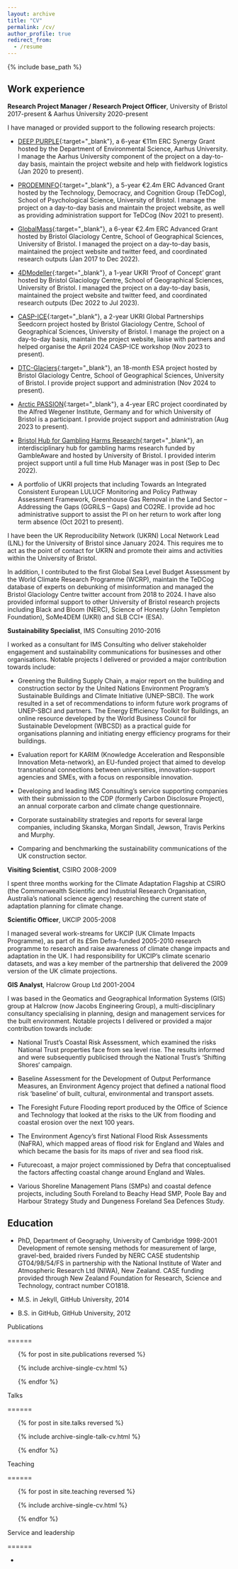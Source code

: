 ```yaml
---
layout: archive
title: "CV"
permalink: /cv/
author_profile: true
redirect_from:
  - /resume
---
```


{% include base_path %}

## Work experience

**Research Project Manager / Research Project Officer**, University of Bristol 2017-present & Aarhus University 2020-present

I have managed or provided support to the following research projects:

- [DEEP PURPLE](https://www.deeppurple-ercsyg.eu/){:target="_blank"}, a 6-year €11m ERC Synergy Grant hosted by the Department of Environmental Science, Aarhus University. I manage the Aarhus University component of the project on a day-to-day basis, maintain the project website and help with fieldwork logistics (Jan 2020 to present).

- [PRODEMINFO](https://sks.to/prodeminfo){:target="_blank"}, a 5-year €2.4m ERC Advanced Grant hosted by the Technology, Democracy, and Cognition Group (TeDCog), School of Psychological Science, University of Bristol. I manage the project on a day-to-day basis and maintain the project website, as well as providing administration support for TeDCog (Nov 2021 to present).

- [GlobalMass](https://www.globalmass.eu/){:target="_blank"}, a 6-year €2.4m ERC Advanced Grant hosted by Bristol Glaciology Centre, School of Geographical Sciences, University of Bristol. I managed the project on a day-to-day basis, maintained the project website and twitter feed, and coordinated research outputs (Jan 2017 to Dec 2022).

- [4DModeller](https://www.globalmass.eu/4dmodeller/){:target="_blank"}, a 1-year UKRI ‘Proof of Concept’ grant hosted by Bristol Glaciology Centre, School of Geographical Sciences, University of Bristol. I managed the project on a day-to-day basis, maintained the project website and twitter feed, and coordinated research outputs (Dec 2022 to Jul 2023).

- [CASP-ICE](https://microlabbristol.org/casp-ice/){:target="_blank"}, a 2-year UKRI Global Partnerships Seedcorn project hosted by Bristol Glaciology Centre, School of Geographical Sciences, University of Bristol. I manage the project on a day-to-day basis, maintain the project website, liaise with partners and helped organise the April 2024 CASP-ICE workshop (Nov 2023 to present).

- [DTC-Glaciers](https://dtcglaciers.org/){:target="_blank"}, an 18-month ESA project hosted by Bristol Glaciology Centre, School of Geographical Sciences, University of Bristol. I provide project support and administration (Nov 2024 to present).

- [Arctic PASSION](https://arcticpassion.eu/){:target="_blank"}, a 4-year ERC project coordinated by the Alfred Wegener Institute, Germany and for which University of Bristol is a participant. I provide project support and administration (Aug 2023 to present).

- [Bristol Hub for Gambling Harms Research](https://www.bristol.ac.uk/research/groups/gambling-harms/){:target="_blank"}, an interdisciplinary hub for gambling harms research funded by GambleAware and hosted by University of Bristol. I provided interim project support until a full time Hub Manager was in post (Sep to Dec 2022).

- A portfolio of UKRI projects that including Towards an Integrated Consistent European LULUCF Monitoring and Policy Pathway Assessment Framework,  Greenhouse Gas Removal in the Land Sector – Addressing the Gaps (GGRiLS – Gaps) and CO2RE. I provide ad hoc administrative support to assist the PI on her return to work after long term absence (Oct 2021 to present).

I have been the UK Reproducibility Network (UKRN) Local Network Lead (LNL) for the University of Bristol since January 2024. This requires me to act as the point of contact for UKRN and promote their aims and activities within the University of Bristol.

In addition, I contributed to the first Global Sea Level Budget Assessment by the World Climate Research Programme (WCRP), maintain the TeDCog database of experts on debunking of misinformation and managed the Bristol Glaciology Centre twitter account from 2018 to 2024. I have also provided informal support to other University of Bristol research projects including Black and Bloom (NERC), Science of Honesty (John Templeton Foundation), SoMe4DEM (UKRI) and SLB CCI+ (ESA).

**Sustainability Specialist**, IMS Consulting 2010-2016

I worked as a consultant for IMS Consulting who deliver stakeholder engagement and sustainability communications for businesses and other organisations. Notable projects I delivered or provided a major contribution towards include:

- Greening the Building Supply Chain, a major report on the building and construction sector by the United Nations Environment Program’s Sustainable Buildings and Climate Initiative (UNEP-SBCI). The work resulted in a set of recommendations to inform future work programs of UNEP-SBCI and partners.
  The Energy Efficiency Toolkit for Buildings, an online resource developed by the World Business Council for Sustainable Development (WBCSD) as a practical guide for organisations planning and initiating energy efficiency programs for their buildings.

- Evaluation report for KARIM (Knowledge Acceleration and Responsible Innovation Meta-network), an EU-funded project that aimed to develop transnational connections between universities, innovation-support agencies and SMEs, with a focus on responsible innovation.

- Developing and leading IMS Consulting’s service supporting companies with their submission to the CDP (formerly Carbon Disclosure Project), an annual corporate carbon and climate change questionnaire.

- Corporate sustainability strategies and reports for several large companies, including Skanska, Morgan Sindall, Jewson, Travis Perkins and Murphy.

- Comparing and benchmarking the sustainability communications of the UK construction sector.

**Visiting Scientist**, CSIRO 2008-2009

I spent three months working for the Climate Adaptation Flagship at CSIRO (the Commonwealth Scientific and Industrial Research Organisation, Australia’s national science agency) researching the current state of adaptation planning for climate change.

**Scientific Officer**, UKCIP 2005-2008

I managed several work-streams for UKCIP (UK Climate Impacts Programme), as part of its £5m Defra-funded 2005-2010 research programme to research and raise awareness of climate change impacts and adaptation in the UK. I had responsibility for UKCIP’s climate scenario datasets, and was a key member of the partnership that delivered the 2009 version of the UK climate projections.

**GIS Analyst**, Halcrow Group Ltd 2001-2004

I was based in the Geomatics and Geographical Information Systems (GIS) group at Halcrow (now Jacobs Engineering Group), a multi-disciplinary consultancy specialising in planning, design and management services for the built environment. Notable projects I delivered or provided a major contribution towards include:

- National Trust’s Coastal Risk Assessment, which examined the risks National Trust properties face from sea level rise. The results informed and were subsequently publicised through the National Trust’s ‘Shifting Shores‘ campaign.

- Baseline Assessment for the Development of Output Performance Measures, an Environment Agency project that defined a national flood risk ‘baseline’ of built, cultural, environmental and transport assets.

- The Foresight Future Flooding report produced by the Office of Science and Technology that looked at the risks to the UK from flooding and coastal erosion over the next 100 years.

- The Environment Agency’s first National Flood Risk Assessments (NaFRA), which mapped areas of flood risk for England and Wales and which became the basis for its maps of river and sea flood risk.

- Futurecoast, a major project commissioned by Defra that conceptualised the factors affecting coastal change around England and Wales.

- Various Shoreline Management Plans (SMPs) and coastal defence projects, including South Foreland to Beachy Head SMP, Poole Bay and Harbour Strategy Study and Dungeness Foreland Sea Defences Study.

## Education

* PhD, Department of Geography, University of Cambridge 1998-2001
  Development of remote sensing methods for measurement of large, gravel-bed, braided rivers
  Funded by NERC CASE studentship GT04/98/54/FS in partnership with the National Institute of Water and Atmospheric Research Ltd (NIWA), New Zealand. CASE funding provided through New Zealand Foundation for Research, Science and Technology, contract number CO1818.

* M.S. in Jekyll, GitHub University, 2014

* B.S. in GitHub, GitHub University, 2012

Publications

======

<ul>{% for post in site.publications reversed %}

{% include archive-single-cv.html %}

{% endfor %}</ul>



Talks

======

<ul>{% for post in site.talks reversed %}

{% include archive-single-talk-cv.html  %}

{% endfor %}</ul>



Teaching

======

<ul>{% for post in site.teaching reversed %}

{% include archive-single-cv.html %}

{% endfor %}</ul>



Service and leadership

======

* 
